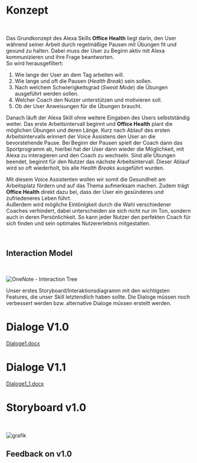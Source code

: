 # Konzept
<br>

Das Grundkonzept des Alexa Skills **Office Health** liegt darin, den User während seiner Arbeit durch regelmäßige Pausen mit Übungen fit und gesund zu halten. 
Dabei muss der User zu Beginn aktiv mit Alexa kommunizieren und ihre Frage beantworten. <br> 
So wird herausgefiltert:
1. Wie lange der User an dem Tag arbeiten will.
2. Wie lange und oft die Pausen (_Health Break_) sein sollen.
3. Nach welchem Schwierigkeitsgrad (_Sweat Mode_) die Übungen ausgeführt werden sollen.
4. Welcher Coach den Nutzer unterstützen und motivieren soll.
5. Ob der User Anweisungen für die Übungen braucht.

Danach läuft der Alexa Skill ohne weitere Eingaben des Users selbstständig weiter. Das erste Arbeitsintervall beginnt und **Office Health** plant die möglichen Übungen und deren Länge. Kurz nach Ablauf des ersten Arbeitsintervalls erinnert der Voice Assistens den User an die bevorstehende Pause. Bei Beginn der Pausen spielt der Coach dann das Sportprogramm ab, hierbei hat der User dann wieder die Möglichkeit, mit Alexa zu interagieren und den Coach zu wechseln. Sind alle Übungen beendet, beginnt für den Nutzer das nächste Arbeitsintervall. 
Dieser Ablauf wird so oft wiederholt, bis alle _Health Breaks_ ausgeführt wurden.

Mit diesem Voice Assistenten wollen wir somit die Gesundheit am Arbeitsplatz fördern und auf das Thema aufmerksam machen. Zudem trägt **Office Health** direkt dazu bei, dass der User ein gesünderes und zufriedeneres Leben führt. <br>
Außerdem wird mögliche Eintönigkeit durch die Wahl verschiedener Coaches verhindert, dabei unterscheiden sie sich nicht nur im Ton, sondern auch in deren Persönlichkeit. So kann jeder Nutzer den perfekten Coach für sich finden und sein optimales Nutzererlebnis mitgestalten.

<br>

## Interaction Model
<br>

![OneNote - Interaction Tree](https://user-images.githubusercontent.com/85286401/140991067-5d3e37f2-a5d4-403c-a432-7f9d8a4014c3.png)

Unser erstes Storyboard/Interaktionsdiagramm mit den wichtigsten Features, die unser Skill letztendlich haben sollte. Die Dialoge müssen noch verbessert werden bzw. alternative Dialoge müssen erstellt werden.
<br>
# Dialoge V1.0
[Dialoge1.docx](https://github.com/ID-Start-Winter21/start-team-10/files/7546741/Dialoge.docx)
<br>
# Dialoge V1.1
[Dialoge1_1.docx](https://github.com/ID-Start-Winter21/start-team-10/files/7547151/Dialoge.docx)
<br>

# Storyboard v1.0 
<br>

![grafik](https://user-images.githubusercontent.com/91656704/141814253-a17764b5-cdca-4bcb-b2a0-650c0d3d7524.png)
<br>

## Feedback on v1.0